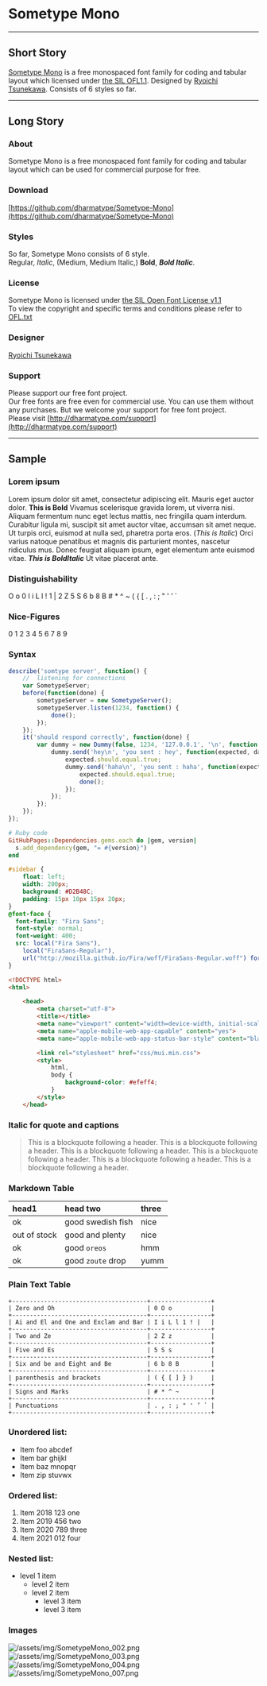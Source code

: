 # Sometype Mono

---

## Short Story
[Sometype Mono](https://github.com/dharmatype/Sometype-Mono) is a free monospaced font family for coding and tabular layout which licensed under [the SIL OFL1.1](http://scripts.sil.org/OFL). Designed by  [Ryoichi Tsunekawa](http://dharmatype.com).  Consists of 6 styles so far.

---

## Long Story  

### About
Sometype Mono is a free monospaced font family for coding and tabular layout which can be used for commercial purpose for free.  

### Download
[https://github.com/dharmatype/Sometype-Mono](https://github.com/dharmatype/Sometype-Mono)  

### Styles
So far, Sometype Mono consists of 6 style.  
Regular, _Italic_, (Medium, Medium Italic,) **Bold**, ***Bold Italic***.

### License
Sometype Mono is licensed under [the SIL Open Font License v1.1](http://scripts.sil.org/OFL)  
To view the copyright and specific terms and conditions please refer to [OFL.txt](https://github.com/dharmatype/Sometype-Mono/blob/master/OFL.txt)


### Designer
[Ryoichi Tsunekawa](http://dharmatype.com)  


### Support
Please support our free font project.  
Our free fonts are free even for commercial use. You can use them without any purchases.
But we welcome your support for free font project.  
Please visit [http://dharmatype.com/support](http://dharmatype.com/support)

---

## Sample
### Lorem ipsum
Lorem ipsum dolor sit amet, consectetur adipiscing elit. Mauris eget auctor dolor. **This is Bold** Vivamus scelerisque gravida lorem, ut viverra nisi. Aliquam fermentum nunc eget lectus mattis, nec fringilla quam interdum. Curabitur ligula mi, suscipit sit amet auctor vitae, accumsan sit amet neque. Ut turpis orci, euismod at nulla sed, pharetra porta eros. (_This is Italic_) Orci varius natoque penatibus et magnis dis parturient montes, nascetur ridiculus mus. Donec feugiat aliquam ipsum, eget elementum ante euismod vitae. ***This is BoldItalic*** Ut vitae placerat ante.

### Distinguishability
O o 0  I i L l ! 1 |  2 Z 5 S 6 b 8 B  # * ^ ~  ( { [  . , : ; " ' ’ `  

### Nice-Figures
0 1 2 3 4 5 6 7 8 9

### Syntax
```js
describe('somtype server', function() {
    //  listening for connections    
    var SometypeServer;
    before(function(done) {
        sometypeServer = new SometypeServer();
        sometypeServer.listen(1234, function() {
            done();
        });
    });
    it('should respond correctly', function(done) {
        var dummy = new Dummy(false, 1234, '127.0.0.1', '\n', function() {
            dummy.send('hey\n', 'you sent : hey', function(expected, data) {
                expected.should.equal.true;
                dummy.send('haha\n', 'you sent : haha', function(expected, data) {
                    expected.should.equal.true;
                    done();
                });
            });
        });
    });
});
```

```ruby
# Ruby code
GitHubPages::Dependencies.gems.each do |gem, version|
  s.add_dependency(gem, "= #{version}")
end
```

```css
#sidebar {
    float: left;
    width: 200px;
    background: #D2B48C;
    padding: 15px 10px 15px 20px;
}
@font-face {
  font-family: "Fira Sans";
  font-style: normal;
  font-weight: 400;
  src: local("Fira Sans"),
    local("FiraSans-Regular"),
    url("http://mozilla.github.io/Fira/woff/FiraSans-Regular.woff") format("woff");
}
```

```html
<!DOCTYPE html>
<html>

	<head>
		<meta charset="utf-8">
		<title></title>
		<meta name="viewport" content="width=device-width, initial-scale=1,maximum-scale=1,user-scalable=no">
		<meta name="apple-mobile-web-app-capable" content="yes">
		<meta name="apple-mobile-web-app-status-bar-style" content="black">

		<link rel="stylesheet" href="css/mui.min.css">
		<style>
			html,
			body {
				background-color: #efeff4;
			}
		</style>
	</head>
```



### Italic for quote and captions  
> This is a blockquote following a header. This is a blockquote following a header.
> This is a blockquote following a header. This is a blockquote following a header.
> This is a blockquote following a header. This is a blockquote following a header.


### Markdown Table  

| head1        | head two          | three |
|:-------------|:------------------|:------|
| ok           | good swedish fish | nice  |
| out of stock | good and plenty   | nice  |
| ok           | good `oreos`      | hmm   |
| ok           | good `zoute` drop | yumm  |


### Plain Text Table  
```
+--------------------------------------+-----------------+  
| Zero and Oh                          | 0 O o           |  
+--------------------------------------+-----------------+  
| Ai and El and One and Exclam and Bar | I i L l 1 ! |   |  
+--------------------------------------+-----------------+  
| Two and Ze                           | 2 Z z           |  
+--------------------------------------+-----------------+  
| Five and Es                          | 5 S s           |  
+--------------------------------------+-----------------+  
| Six and be and Eight and Be          | 6 b 8 B         |  
+--------------------------------------+-----------------+  
| parenthesis and brackets             | ( { [ ] } )     |  
+--------------------------------------+-----------------+  
| Signs and Marks                      | # * ^ ~         |  
+--------------------------------------+-----------------+  
| Punctuations                         | . , : ; " ' ’ ` |  
+--------------------------------------+-----------------+  
```

### Unordered list:

*   Item foo abcdef
*   Item bar ghijkl
*   Item baz mnopqr
*   Item zip stuvwx

### Ordered list:

1.  Item 2018 123 one
1.  Item 2019 456 two
1.  Item 2020 789 three
1.  Item 2021 012 four

### Nested list:

- level 1 item
  - level 2 item
  - level 2 item
    - level 3 item
    - level 3 item

### Images
![/assets/img/SometypeMono_002.png](/assets/img/SometypeMono_002.png)   
![/assets/img/SometypeMono_003.png](/assets/img/SometypeMono_003.png)  
![/assets/img/SometypeMono_004.png](/assets/img/SometypeMono_004.png)  
![/assets/img/SometypeMono_007.png](/assets/img/SometypeMono_007.png)  
